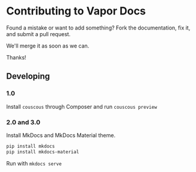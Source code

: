 # Contributing to Vapor Docs

Found a mistake or want to add something? Fork the documentation, fix it, and submit a pull request.

We'll merge it as soon as we can.

Thanks!

## Developing

### 1.0

Install `couscous` through Composer and run `couscous preview`

### 2.0 and 3.0

Install MkDocs and MkDocs Material theme.

```sh
pip install mkdocs
pip install mkdocs-material
```

Run with `mkdocs serve`
